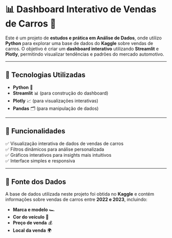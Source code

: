 # 📊 Dashboard Interativo de Vendas de Carros 🚗  

Este é um projeto de **estudos e prática em Análise de Dados**, onde utilizo **Python** para explorar uma base de dados do **Kaggle** sobre vendas de carros. O objetivo é criar um **dashboard interativo** utilizando **Streamlit** e **Plotly**, permitindo visualizar tendências e padrões do mercado automotivo.  

---

## 🚀 Tecnologias Utilizadas  

- **Python** 🐍  
- **Streamlit** 📊 (para construção do dashboard)  
- **Plotly** 📈 (para visualizações interativas)  
- **Pandas** 🗂️ (para manipulação de dados)  

---

## 📌 Funcionalidades  

✅ Visualização interativa de dados de vendas de carros  
✅ Filtros dinâmicos para análise personalizada  
✅ Gráficos interativos para insights mais intuitivos  
✅ Interface simples e responsiva  

---

## 📂 Fonte dos Dados  

A base de dados utilizada neste projeto foi obtida no **Kaggle** e contém informações sobre vendas de carros entre **2022 e 2023**, incluindo:  

- **Marca e modelo** 🏎️  
- **Cor do veículo** 🎨  
- **Preço de venda** 💰  
- **Local da venda** 🌍  
